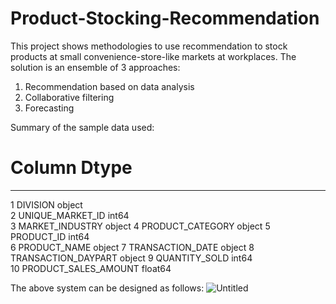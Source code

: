 # Product-Stocking-Recommendation
This project shows methodologies to use recommendation to stock products at small convenience-store-like markets at workplaces.
The solution is an ensemble of 3 approaches:
  1) Recommendation based on data analysis
  2) Collaborative filtering
  3) Forecasting

Summary of the sample data used:
 #   Column                   Dtype  
---  ------                  -----  
 1   DIVISION                object  
 2   UNIQUE_MARKET_ID        int64  
 3   MARKET_INDUSTRY         object 
 4   PRODUCT_CATEGORY        object 
 5   PRODUCT_ID              int64  
 6   PRODUCT_NAME            object 
 7   TRANSACTION_DATE        object 
 8   TRANSACTION_DAYPART     object 
 9   QUANTITY_SOLD           int64  
 10  PRODUCT_SALES_AMOUNT    float64

The above system can be designed as follows:
![Untitled](https://github.com/ShreyVaghela/Product-Stocking-Recommendation/assets/20052459/6926a958-fe30-409b-b3ba-8234a73c01fc)

